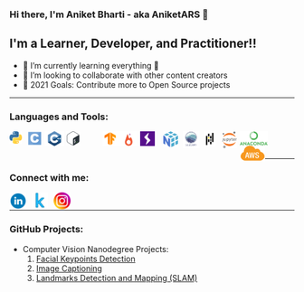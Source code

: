 ### Hi there, I'm Aniket Bharti - aka AniketARS 👋

## I'm a Learner, Developer, and Practitioner!!

- 🌱 I’m currently learning everything 🤣
- 👯 I’m looking to collaborate with other content creators
- 🥅 2021 Goals: Contribute more to Open Source projects

---

### Languages and Tools:

<img align="left" alt="Python" width="22px" src="python.png" />
<img align="left" alt="C Programming" style="padding-left: 10px;" width="25px" src="c.png" />
<img align="left" alt="C++" style="padding-left: 5px;" width="35px" src="cpp.png" />
<img align="left" alt="Bash Scripting" style="padding-left: 3px; padding-right: 40px" width="25px" src="bash.png" />
<img align="left" alt="Tensorflow" width="26px" src="tf.png" />
<img align="left" alt="Pytorch" width="40px" src="pytorch.png" />
<img align="left" alt="Pytorch Lighting" width="26px" src="pytorch_lighting.png" />
<img align="left" alt="Numpy" style="padding-left: 15px" width="26px" src="numpy.png" />
<img align="left" alt="Seaborn" style="padding-left: 8px" width="30px" src="seaborn.png" />
<img align="left" alt="Pandas" style="padding-left: 8px" width="20px" src="pandas.jpg" />
<img align="left" alt="Jupyter Notebook" style="padding-left: 12px" width="26px" src="jupyter_notebook.png" />
<img align="left" alt="Anaconda" style="padding-left: 5px" width="50px" src="anaconda.png" />
<img align="left" alt="AWS" style="padding-left: 5px" width="45px" src="aws.png" />

<br />
<br />

---

### Connect with me:

[<img align="left" alt="aniketars | LinkedIn" width="30px" style="padding-right:10px" src="linkedin.png" />][linkedin]
[<img align="left" alt="aniketars | Kaggle" style="padding-right:10px" width="28px" src="kaggle.png" />][kaggle]
[<img align="left" alt="aniket__ars | Instagram" width="30px" src="instagram.png" />][instagram]

<br />

---

### GitHub Projects:

- Computer Vision Nanodegree Projects:
  1. [Facial Keypoints Detection](https://github.com/AniketARS/CVND-Facial-Keypoints-Detection/blob/main/README.md)
  2. [Image Captioning](https://github.com/AniketARS/CVND-Image-Captioning-COCO/blob/main/README.md)
  3. [Landmarks Detection and Mapping (SLAM)](https://github.com/AniketARS/CVND-Landmarks-Detections-and-Mapping/blob/main/README.md)

[instagram]: https://instagram.com/aniket__ars
[linkedin]: https://linkedin.com/in/aniketars
[kaggle]: https://www.kaggle.com/codears
